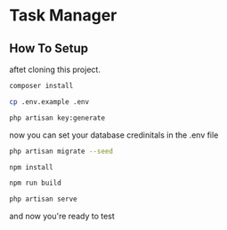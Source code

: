 # Task Manager

## How To Setup

aftet cloning this project.

```bash 
composer install

cp .env.example .env

php artisan key:generate
```
now you can set your database credinitals in the .env file

```bash 
php artisan migrate --seed

npm install

npm run build

php artisan serve
```

and now you're ready to test
